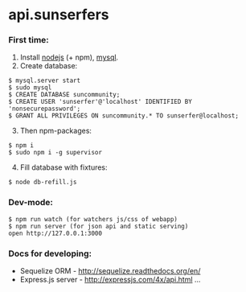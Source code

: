 api.sunserfers
==============

### First time:
1. Install [nodejs](https://nodejs.org/) (+ npm), [mysql](https://dev.mysql.com/downloads/installer/).
2. Create database:
```
$ mysql.server start
$ sudo mysql
$ CREATE DATABASE suncommunity;
$ CREATE USER 'sunserfer'@'localhost' IDENTIFIED BY 'nonsecurepassword';
$ GRANT ALL PRIVILEGES ON suncommunity.* TO sunserfer@localhost;
```
3. Then npm-packages:
```
$ npm i
$ sudo npm i -g supervisor
```
4. Fill database with fixtures:
```
$ node db-refill.js
```

### Dev-mode:
```
$ npm run watch (for watchers js/css of webapp)
$ npm run server (for json api and static serving)
open http://127.0.0.1:3000
```



### Docs for developing:
* Sequelize ORM - http://sequelize.readthedocs.org/en/
* Express.js server - http://expressjs.com/4x/api.html
...